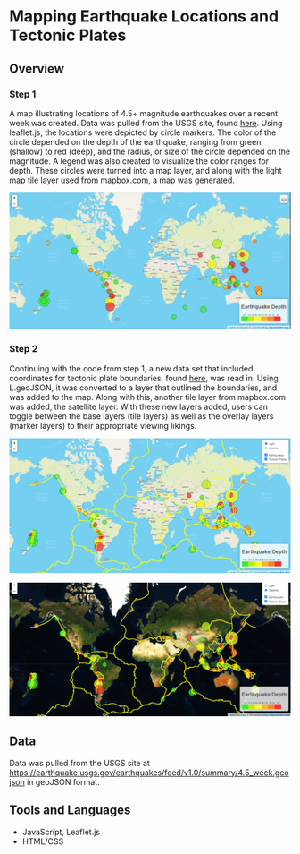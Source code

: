 # Mapping Earthquake Locations and Tectonic Plates

## Overview

### Step 1

A map illustrating locations of 4.5+ magnitude earthquakes over a recent week was created. Data was pulled from the USGS site, found [here](https://earthquake.usgs.gov/earthquakes/feed/v1.0/summary/4.5_week.geojson). Using leaflet.js, the locations were depicted by circle markers. The color of the circle depended on the depth of the earthquake, ranging from green (shallow) to red (deep), and the radius, or size of the circle depended on the magnitude. A legend was also created to visualize the color ranges for depth. These circles were turned into a map layer, and along with the light map tile layer used from mapbox.com, a map was generated.

![Step-1-Final](Images/Step-1-Final.png)


### Step 2

Continuing with the code from step 1, a new data set that included coordinates for tectonic plate boundaries, found [here](https://raw.githubusercontent.com/fraxen/tectonicplates/master/GeoJSON/PB2002_boundaries.json), was read in. Using L.geoJSON, it was converted to a layer that outlined the boundaries, and was added to the map. Along with this, another tile layer from mapbox.com was added, the satellite layer. With these new layers added, users can toggle between the base layers (tile layers) as well as the overlay layers (marker layers) to their appropriate viewing likings.

![Step-2-Final-Light](Images/Step-2-Final-Light.png)

![Step-2-Final-Satellite](Images/Step-2-Final-Satellite.png)

## Data

Data was pulled from the USGS site at https://earthquake.usgs.gov/earthquakes/feed/v1.0/summary/4.5_week.geojson in geoJSON format.

## Tools and Languages

* JavaScript, Leaflet.js
* HTML/CSS
